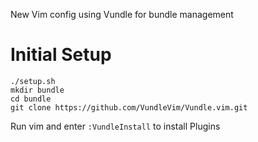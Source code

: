 New Vim config using Vundle for bundle management

# Initial Setup

    ./setup.sh
    mkdir bundle
    cd bundle
    git clone https://github.com/VundleVim/Vundle.vim.git

Run vim and enter `:VundleInstall` to install Plugins
